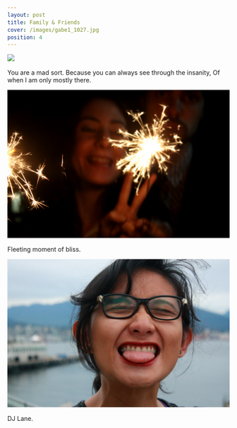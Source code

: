 ```yaml
---
layout: post
title: Family & Friends
cover: /images/gabe1_1027.jpg
position: 4
---
```



<div class="photo">
  <img src="/images/gabe1_1027.jpg"/>
  <p>You are a mad sort.
Because you can always see through the insanity,
Of when I am only mostly there.</p>
</div>

<div class="photo">
  <img src="/images/ff1.JPG"/>
  <p>Fleeting moment of bliss.</p>
</div>

<div class="photo">
  <img src="/images/lane1027.jpg"/>
  <p>DJ Lane.</p>
</div>
